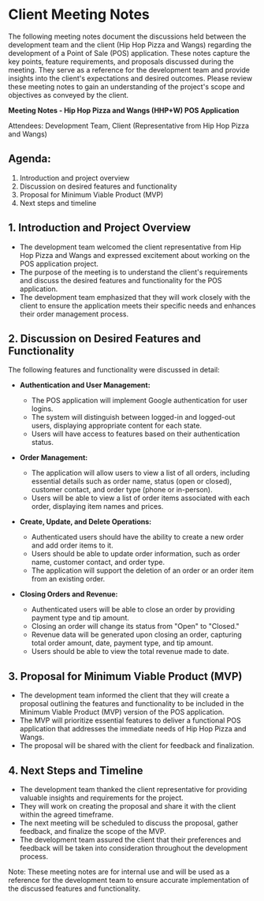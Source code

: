 # Client Meeting Notes
The following meeting notes document the discussions held between the development team and the client (Hip Hop Pizza and Wangs) regarding the development of a Point of Sale (POS) application. These notes capture the key points, feature requirements, and proposals discussed during the meeting. They serve as a reference for the development team and provide insights into the client's expectations and desired outcomes. Please review these meeting notes to gain an understanding of the project's scope and objectives as conveyed by the client.

**Meeting Notes - Hip Hop Pizza and Wangs (HHP+W) POS Application**

Attendees: Development Team, Client (Representative from Hip Hop Pizza and Wangs)

## Agenda:
1. Introduction and project overview
2. Discussion on desired features and functionality
3. Proposal for Minimum Viable Product (MVP)
4. Next steps and timeline

## **1. Introduction and Project Overview**

- The development team welcomed the client representative from Hip Hop Pizza and Wangs and expressed excitement about working on the POS application project.
- The purpose of the meeting is to understand the client's requirements and discuss the desired features and functionality for the POS application.
- The development team emphasized that they will work closely with the client to ensure the application meets their specific needs and enhances their order management process.

## **2. Discussion on Desired Features and Functionality**

The following features and functionality were discussed in detail:

- **Authentication and User Management:**
  - The POS application will implement Google authentication for user logins.
  - The system will distinguish between logged-in and logged-out users, displaying appropriate content for each state.
  - Users will have access to features based on their authentication status.

- **Order Management:**
  - The application will allow users to view a list of all orders, including essential details such as order name, status (open or closed), customer contact, and order type (phone or in-person).
  - Users will be able to view a list of order items associated with each order, displaying item names and prices.

- **Create, Update, and Delete Operations:**
  - Authenticated users should have the ability to create a new order and add order items to it.
  - Users should be able to update order information, such as order name, customer contact, and order type.
  - The application will support the deletion of an order or an order item from an existing order.

- **Closing Orders and Revenue:**
  - Authenticated users will be able to close an order by providing payment type and tip amount.
  - Closing an order will change its status from "Open" to "Closed."
  - Revenue data will be generated upon closing an order, capturing total order amount, date, payment type, and tip amount.
  - Users should be able to view the total revenue made to date.

## **3. Proposal for Minimum Viable Product (MVP)**

- The development team informed the client that they will create a proposal outlining the features and functionality to be included in the Minimum Viable Product (MVP) version of the POS application.
- The MVP will prioritize essential features to deliver a functional POS application that addresses the immediate needs of Hip Hop Pizza and Wangs.
- The proposal will be shared with the client for feedback and finalization.

## **4. Next Steps and Timeline**

- The development team thanked the client representative for providing valuable insights and requirements for the project.
- They will work on creating the proposal and share it with the client within the agreed timeframe.
- The next meeting will be scheduled to discuss the proposal, gather feedback, and finalize the scope of the MVP.
- The development team assured the client that their preferences and feedback will be taken into consideration throughout the development process.

Note: These meeting notes are for internal use and will be used as a reference for the development team to ensure accurate implementation of the discussed features and functionality.
